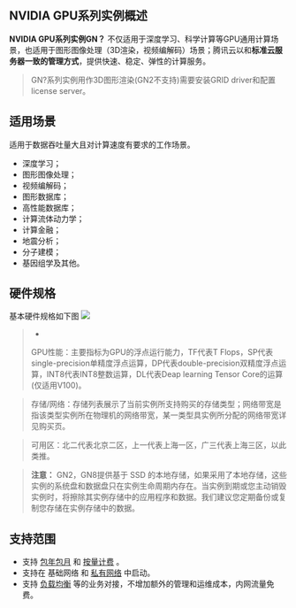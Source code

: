 ## NVIDIA GPU系列实例概述
**NVIDIA GPU系列实例GN？** 不仅适用于深度学习、科学计算等GPU通用计算场景，也适用于图形图像处理（3D渲染，视频编解码）场景；腾讯云以和**标准云服务器一致的管理方式**，提供快速、稳定、弹性的计算服务。

>GN?系列实例用作3D图形渲染(GN2不支持)需要安装GRID driver和配置license server。

## 适用场景
适用于数据吞吐量大且对计算速度有要求的工作场景。
 - 深度学习；
 - 图形图像处理；
 - 视频编解码；
 - 图形数据库；
 - 高性能数据库；
 - 计算流体动力学；
 - 计算金融；
 - 地震分析；
 - 分子建模；
 - 基因组学及其他。

## 硬件规格
基本硬件规格如下图
![](https://main.qcloudimg.com/raw/375f1b8e54a52936f7ca72530d82c84b.png)

>*
>GPU性能：主要指标为GPU的浮点运行能力，TF代表T Flops，SP代表single-precision单精度浮点运算，DP代表double-precision双精度浮点运算，INT8代表INT8整数运算，DL代表Deap learning Tensor Core的运算(仅适用V100)。

>存储/网络：存储列表展示了当前实例所支持购买的存储类型；网络带宽是指该类型实例所在物理机的网络带宽，某一类型具实例所分配的网络带宽详见购买页。

>可用区：北二代表北京二区，上一代表上海一区，广三代表上海三区，以此类推。

>**注意：**
>GN2，GN8提供基于 SSD 的本地存储，如果采用了本地存储，这些实例的系统盘和数据盘只在实例生命周期内存在。当实例到期或您主动销毁实例时，将擦除其实例存储中的应用程序和数据。我们建议您定期备份或复制您存储在实例存储中的数据。

## 支持范围
- 支持 [包年包月](/doc/product/213/2180#1.-.E5.8C.85.E5.B9.B4.E5.8C.85.E6.9C.88) 和 [按量计费]( /doc/product/213/2180#2.-.E6.8C.89.E9.87.8F.E8.AE.A1.E8.B4.B9) 。
- 支持在 基础网络 和 [私有网络](/doc/product/213/5227) 中启动。
- 支持 [负载均衡](/doc/product/214/524) 等的业务对接，不增加额外的管理和运维成本，内网流量免费。












